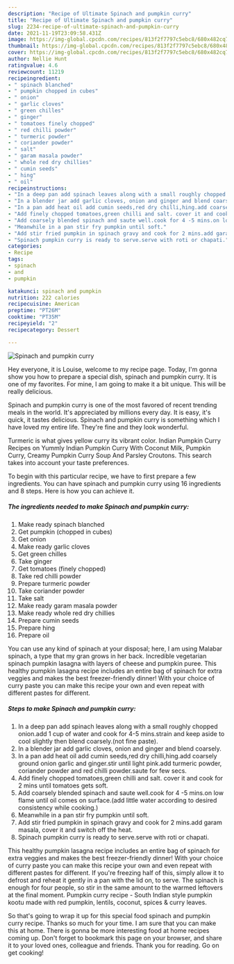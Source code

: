 ```yaml
---
description: "Recipe of Ultimate Spinach and pumpkin curry"
title: "Recipe of Ultimate Spinach and pumpkin curry"
slug: 2234-recipe-of-ultimate-spinach-and-pumpkin-curry
date: 2021-11-19T23:09:58.431Z
image: https://img-global.cpcdn.com/recipes/813f2f7797c5ebc8/680x482cq70/spinach-and-pumpkin-curry-recipe-main-photo.jpg
thumbnail: https://img-global.cpcdn.com/recipes/813f2f7797c5ebc8/680x482cq70/spinach-and-pumpkin-curry-recipe-main-photo.jpg
cover: https://img-global.cpcdn.com/recipes/813f2f7797c5ebc8/680x482cq70/spinach-and-pumpkin-curry-recipe-main-photo.jpg
author: Nellie Hunt
ratingvalue: 4.6
reviewcount: 11219
recipeingredient:
- " spinach blanched"
- " pumpkin chopped in cubes"
- " onion"
- " garlic cloves"
- " green chilles"
- " ginger"
- " tomatoes finely chopped"
- " red chilli powder"
- " turmeric powder"
- " coriander powder"
- " salt"
- " garam masala powder"
- " whole red dry chillies"
- " cumin seeds"
- " hing"
- " oil"
recipeinstructions:
- "In a deep pan add spinach leaves along with a small roughly chopped onion.add 1 cup of water and cook for 4-5 mins.strain and keep aside to cool slightly then blend coarsely.(not fine paste)."
- "In a blender jar add garlic cloves, onion and ginger and blend coarsely."
- "In a pan add heat oil add cumin seeds,red dry chilli,hing.add coarsely ground onion garlic and ginger.stir until light pink.add turmeric powder, coriander powder and red chilli powder.saute for few secs."
- "Add finely chopped tomatoes,green chilli and salt. cover it and cook for 2 mins until tomatoes gets soft."
- "Add coarsely blended spinach and saute well.cook for 4 -5 mins.on low flame until oil comes on surface.(add little water according to desired consistency while cooking.)"
- "Meanwhile in a pan stir fry pumpkin until soft."
- "Add stir fried pumpkin in spinach gravy and cook for 2 mins.add garam masala, cover it and switch off the heat."
- "Spinach pumpkin curry is ready to serve.serve with roti or chapati."
categories:
- Recipe
tags:
- spinach
- and
- pumpkin

katakunci: spinach and pumpkin 
nutrition: 222 calories
recipecuisine: American
preptime: "PT26M"
cooktime: "PT35M"
recipeyield: "2"
recipecategory: Dessert

---
```



![Spinach and pumpkin curry](https://img-global.cpcdn.com/recipes/813f2f7797c5ebc8/680x482cq70/spinach-and-pumpkin-curry-recipe-main-photo.jpg)

Hey everyone, it is Louise, welcome to my recipe page. Today, I'm gonna show you how to prepare a special dish, spinach and pumpkin curry. It is one of my favorites. For mine, I am going to make it a bit unique. This will be really delicious.

Spinach and pumpkin curry is one of the most favored of recent trending meals in the world. It's appreciated by millions every day. It is easy, it's quick, it tastes delicious. Spinach and pumpkin curry is something which I have loved my entire life. They're fine and they look wonderful.

Turmeric is what gives yellow curry its vibrant color. Indian Pumpkin Curry Recipes on Yummly Indian Pumpkin Curry With Coconut Milk, Pumpkin Curry, Creamy Pumpkin Curry Soup And Parsley Croutons. This search takes into account your taste preferences.


To begin with this particular recipe, we have to first prepare a few ingredients. You can have spinach and pumpkin curry using 16 ingredients and 8 steps. Here is how you can achieve it.

<!--inarticleads1-->

##### The ingredients needed to make Spinach and pumpkin curry:

1. Make ready  spinach blanched
1. Get  pumpkin (chopped in cubes)
1. Get  onion
1. Make ready  garlic cloves
1. Get  green chilles
1. Take  ginger
1. Get  tomatoes (finely chopped)
1. Take  red chilli powder
1. Prepare  turmeric powder
1. Take  coriander powder
1. Take  salt
1. Make ready  garam masala powder
1. Make ready  whole red dry chillies
1. Prepare  cumin seeds
1. Prepare  hing
1. Prepare  oil


You can use any kind of spinach at your disposal; here, I am using Malabar spinach, a type that my gran grows in her back. Incredible vegetarian spinach pumpkin lasagna with layers of cheese and pumpkin puree. This healthy pumpkin lasagna recipe includes an entire bag of spinach for extra veggies and makes the best freezer-friendly dinner! With your choice of curry paste you can make this recipe your own and even repeat with different pastes for different. 

<!--inarticleads2-->

##### Steps to make Spinach and pumpkin curry:

1. In a deep pan add spinach leaves along with a small roughly chopped onion.add 1 cup of water and cook for 4-5 mins.strain and keep aside to cool slightly then blend coarsely.(not fine paste).
1. In a blender jar add garlic cloves, onion and ginger and blend coarsely.
1. In a pan add heat oil add cumin seeds,red dry chilli,hing.add coarsely ground onion garlic and ginger.stir until light pink.add turmeric powder, coriander powder and red chilli powder.saute for few secs.
1. Add finely chopped tomatoes,green chilli and salt. cover it and cook for 2 mins until tomatoes gets soft.
1. Add coarsely blended spinach and saute well.cook for 4 -5 mins.on low flame until oil comes on surface.(add little water according to desired consistency while cooking.)
1. Meanwhile in a pan stir fry pumpkin until soft.
1. Add stir fried pumpkin in spinach gravy and cook for 2 mins.add garam masala, cover it and switch off the heat.
1. Spinach pumpkin curry is ready to serve.serve with roti or chapati.


This healthy pumpkin lasagna recipe includes an entire bag of spinach for extra veggies and makes the best freezer-friendly dinner! With your choice of curry paste you can make this recipe your own and even repeat with different pastes for different. If you're freezing half of this, simply allow it to defrost and reheat it gently in a pan with the lid on, to serve. The spinach is enough for four people, so stir in the same amount to the warmed leftovers at the final moment. Pumpkin curry recipe - South Indian style pumpkin kootu made with red pumpkin, lentils, coconut, spices & curry leaves. 

So that's going to wrap it up for this special food spinach and pumpkin curry recipe. Thanks so much for your time. I am sure that you can make this at home. There is gonna be more interesting food at home recipes coming up. Don't forget to bookmark this page on your browser, and share it to your loved ones, colleague and friends. Thank you for reading. Go on get cooking!
